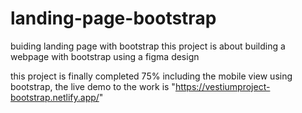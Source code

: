 # landing-page-bootstrap
buiding landing page with bootstrap
this project is about building a webpage with bootstrap using a figma design

this project is finally completed 75% including the mobile view using bootstrap, the live demo  to the work is "https://vestiumproject-bootstrap.netlify.app/"

